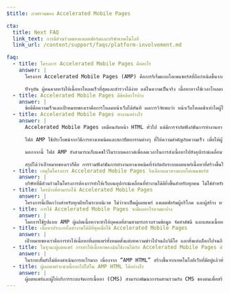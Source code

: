 ```yaml
---
$title: ภาพรวมของ Accelerated Mobile Pages

cta:
  title: Next FAQ
  link_text: การมีส่วนร่วมของแพลตฟอร์มและบริษัทเทคโนโลยี
  link_url: /content/support/faqs/platform-involvement.md

faq:
  - title: โครงการ Accelerated Mobile Pages คืออะไร
    answer: |
      โครงการ Accelerated Mobile Pages (AMP) คือการริเริ่มแบบโอเพนซอร์สที่ถือกำเนิดขึ้นจากการพูดคุยกันระหว่างผู้เผยแพร่และบริษัทเทคโนโลยีเกี่ยวกับความจำเป็นในการปรับปรุงระบบนิเวศของเนื้อหาทั้งหมดบนอุปกรณ์เคลื่อนที่สำหรับทุกคน ไม่ว่าจะเป็นผู้เผยแพร่ แพลตฟอร์มผู้บริโภค ผู้สร้าง และผู้ใช้

      ปัจจุบัน ผู้คนคาดหวังให้เนื้อหาโหลดเร็วที่สุดและสำรวจได้ง่าย แต่ในความเป็นจริง เนื้อหาอาจใช้เวลาโหลดหลายวินาที หรือไม่มีโอกาสได้โหลดอย่างสมบูรณ์เลยเนื่องจากผู้ใช้ออกจากหน้าเว็บที่ทำงานช้าเสียก่อน Accelerated Mobile Pages คือหน้าเว็บที่ออกแบบมาให้โหลดแทบจะในทันที วิธีการนี้เป็นการก้าวไปอีกขั้นสู่เว็บบนอุปกรณ์เคลื่อนที่ที่ดีขึ้นสำหรับทุกคน
  - title: Accelerated Mobile Pages มีข้อดีอะไรบ้าง
    answer: |
      ข้อดีคือความเร็วและเป้าหมายของเราคือการโหลดหน้าเว็บได้ทันที ผลการวิจัยพบว่า หน้าเว็บโหลดช้าเท่าใดผู้ใช้ก็จะออกจากหน้าเว็บมากขึ้นเท่านั้น การใช้รูปแบบ AMP จะช่วยให้ผู้คนอยากบริโภคและมีส่วนร่วมกับเนื้อหามากขึ้น แต่โครงการนี้ไม่ได้เน้นเพียงความเร็วและประสิทธิภาพเท่านั้น เรายังต้องการโปรโมตการเผยแพร่ที่มีประสิทธิภาพดีขึ้น เพื่อให้ผู้เผยแพร่ได้รับประโยชน์จากศักยภาพของเว็บแบบเปิดและทำให้เนื้อหาของตนปรากฏได้รวดเร็วทุกที่ทุกเวลาบนแพลตฟอร์มและแอปต่างๆ ซึ่งอาจทำให้มีรายได้เพิ่มขึ้นผ่านโฆษณาและการสมัครรับข้อมูล
  - title: Accelerated Mobile Pages ทำงานอย่างไร
    answer: |
      Accelerated Mobile Pages เหมือนกับหน้า HTML ทั่วไป แต่มีการจำกัดฟังก์ชันการทำงานทางเทคนิคที่อนุญาตให้ใช้งานได้ตามที่กำหนดไว้และอยู่ในบังคับของข้อกำหนด AMP แบบโอเพนซอร์ส Accelerated Mobile Pages จะโหลดในเบราว์เซอร์สมัยใหม่และ WebView ของแอปเหมือนหน้าเว็บอื่นๆ

      ไฟล์ AMP ใช้ประโยชน์จากวิธีการทางเทคนิคและสถาปัตยกรรมต่างๆ ที่ให้ความสำคัญกับความเร็ว เพื่อให้ผู้ใช้ใช้งานได้เร็วขึ้น นักพัฒนาซอฟต์แวร์ AMP สามารถใช้ไลบรารีขององค์ประกอบเว็บที่สมบูรณ์และเติบโตขึ้นเรื่อยๆ ซึ่งช่วยให้สามารถฝังออบเจ็กต์สื่อสมบูรณ์ เช่น วิดีโอและโพสต์โซเชียล แสดงโฆษณา หรือรวบรวมข้อมูลการวิเคราะห์ได้ เป้าหมายของเราไม่ใช่การทำให้เนื้อหามีรูปลักษณ์เหมือนกันไปหมด แต่เป็นการสร้างแกนหลักทางเทคนิคของหน้าต่างๆ ให้เหมือนกันมากขึ้น เพื่อให้โหลดได้เร็วขึ้น

      นอกจากนี้ ไฟล์ AMP ยังสามารถเก็บแคชไว้ในระบบคลาวด์เพื่อลดเวลาในการส่งเนื้อหาไปยังอุปกรณ์เคลื่อนที่ของผู้ใช้ โดยการใช้รูปแบบ AMP ผู้ผลิตเนื้อหาจะทำให้บุคคลที่สามสามารถแคชเนื้อหาในไฟล์ AMP ได้ เมื่อใช้กรอบประเภทนี้ ผู้เผยแพร่ยังคงสามารถควบคุมเนื้อหาของตนเองได้ แต่แพลตฟอร์มจะสามารถเก็บแคชและมิเรอร์เนื้อหาได้อย่างง่ายดายเพื่อที่จะแสดงให้แก่ผู้ใช้ด้วยความเร็วสูงสุด Google มีแคชที่ใครก็สามารถใช้ได้โดยไม่มีค่าใช้จ้าย และ[แคช AMP ของ Google](https://developers.google.com/amp/cache/) จะเก็บแคช AMP ทั้งหมดไว้ บริษัทอื่นๆ สามารถสร้างแคช AMP ของตนเองได้เช่นกัน

      สรุปได้ว่าเป้าหมายของเราก็คือ การรวมฟังก์ชันการทำงานทางเทคนิคที่จำกัดกับระบบเผยแพร่เนื้อหาที่สร้างขึ้นโดยอิงจากการแคช เพื่อทำให้หน้าเว็บมีประสิทธิภาพมากขึ้น และเพิ่มการพัฒนาผู้ชมสำหรับผู้เผยแพร่
  - title: เหตุใดโครงการ Accelerated Mobile Pages จึงเลือกแนวทางแบบโอเพนซอร์ส
    answer: |
      บริษัทที่มีส่วนร่วมในโครงการต้องการทำให้เว็บบนอุปกรณ์เคลื่อนที่ทำงานได้ดียิ่งขึ้นสำหรับทุกคน ไม่ใช่สำหรับแพลตฟอร์มเดียว เทคโนโลยีชุดเดียว หรือผู้เผยแพร่เพียงกลุ่มเดียว การทำให้โครงการเป็นแบบโอเพนซอร์สช่วยให้ผู้คนแชร์และมอบไอเดียและโค้ดของตนเข้ามาได้ เพื่อทำให้เว็บบนอุปกรณ์เคลื่อนที่ทำงานเร็วขึ้น เราเพิ่งเริ่มต้นบนเส้นทางสายนี้ และเราหวังว่าจะมีผู้เผยแพร่และบริษัทเทคโนโลยีอื่นๆ มาร่วมเดินทางไปกับเราในอนาคต
  - title: ใครบ้างที่สามารถใช้ Accelerated Mobile Pages
    answer: |
      โครงการนี้เปิดกว้างสำหรับทุกฝ่ายในระบบนิเวศ ไม่ว่าจะเป็นผู้เผยแพร่ แพลตฟอร์มผู้บริโภค และผู้สร้าง หากต้องการทราบว่าบริษัทและเว็บไซต์ที่ใช้ AMP มีใครบ้าง ให้ไปที่[หน้า "ใคร"](/who)
  - title: การใช้ Accelerated Mobile Pages จะมีผลอะไรตามมาบ้าง
    answer: |
      โดยการใช้รูปแบบ AMP ผู้ผลิตเนื้อหาจะทำให้บุคคลที่สามสามารถรวบรวมข้อมูล จัดทำดัชนี และแสดงเนื้อหาในไฟล์ AMP (ขึ้นอยู่กับโปรโตคอลการยกเว้นโรบอต) ตลอดจนแคชเนื้อหาดังกล่าวได้ด้วย
  - title: เนื้อหาประเภทใดทำงานได้ดีที่สุดเมื่อใช้ Accelerated Mobile Pages
    answer: |
      เป้าหมายของเราคือการทำให้เนื้อหาที่เผยแพร่ทั้งหมดตั้งแต่บทความข่าวไปจนถึงวิดีโอ และตั้งแต่บล็อกไปจนถึงรูปภาพและ GIF ทำงานได้ดีที่สุดเมื่อใช้ Accelerated Mobile Pages
  - title: ในฐานะผู้เผยแพร่ การทำให้เนื้อหาของฉันใช้งานได้กับ Accelerated Mobile Pages ต้องมีการดำเนินการอะไรเพิ่มเติมไหม
    answer: |
      ในระยะสั้นยังไม่ต้องดำเนินการอะไรมาก เนื่องจาก “AMP HTML” สร้างขึ้นจากเทคโนโลยีเว็บที่มีอยู่แล้วทั้งหมด ขั้นตอนการพัฒนาเหมือนกับขั้นตอนที่ผู้เผยแพร่ใช้กันอยู่แล้วในทุกวันนี้ ผู้เผยแพร่สามารถทำความคุ้นเคยกับข้อกำหนด AMP HTML ได้ที่ GitHub สำหรับผู้ที่คุ้นชินกับขั้นตอนในปัจจุบันอยู่แล้ว เราคาดว่าจะไม่มีเส้นทางการเรียนรู้เพิ่มเติมเป็นพิเศษ
  - title: ผู้เผยแพร่จะนำเนื้อหาไปใส่ใน AMP HTML ได้อย่างไร
    answer: |
      ผู้เผยแพร่และผู้ให้บริการระบบจัดการเนื้อหา (CMS) สามารถพัฒนาการผสานรวมกับ CMS ของตนเพื่อสร้างเนื้อหา AMP Automattic ได้เผยแพร่[ปลั๊กอิน AMP ของ WordPress](https://wordpress.org/plugins/amp/) ไว้แล้วและเราหวังว่าระบบจัดการเนื้อหาทั้งหมดจะเพิ่มการสนับสนุนสำหรับหน้า AMP HTML
---
```

